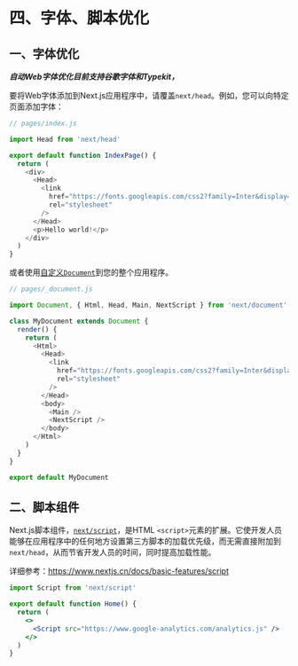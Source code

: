# 四、字体、脚本优化

## 一、字体优化

***自动Web字体优化目前支持谷歌字体和Typekit，***

要将Web字体添加到Next.js应用程序中，请覆盖`next/head`。例如，您可以向特定页面添加字体：

```js
// pages/index.js

import Head from 'next/head'

export default function IndexPage() {
  return (
    <div>
      <Head>
        <link
          href="https://fonts.googleapis.com/css2?family=Inter&display=optional"
          rel="stylesheet"
        />
      </Head>
      <p>Hello world!</p>
    </div>
  )
}
```

或者使用[自定义`Document`](https://www.nextjs.cn/docs/advanced-features/custom-document)到您的整个应用程序。

```js
// pages/_document.js

import Document, { Html, Head, Main, NextScript } from 'next/document'

class MyDocument extends Document {
  render() {
    return (
      <Html>
        <Head>
          <link
            href="https://fonts.googleapis.com/css2?family=Inter&display=optional"
            rel="stylesheet"
          />
        </Head>
        <body>
          <Main />
          <NextScript />
        </body>
      </Html>
    )
  }
}

export default MyDocument
```

## 二、脚本组件

Next.js脚本组件，[`next/script`](https://www.nextjs.cn/docs/api-reference/next/script)，是HTML `<script>`元素的扩展。它使开发人员能够在应用程序中的任何地方设置第三方脚本的加载优先级，而无需直接附加到`next/head`，从而节省开发人员的时间，同时提高加载性能。

详细参考：https://www.nextjs.cn/docs/basic-features/script

```jsx
import Script from 'next/script'

export default function Home() {
  return (
    <>
      <Script src="https://www.google-analytics.com/analytics.js" />
    </>
  )
}
```

